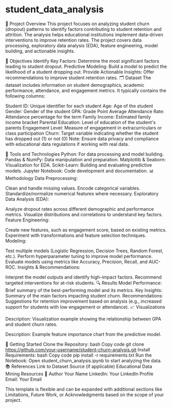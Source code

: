 # student_data_analysis
📑 Project Overview
This project focuses on analyzing student churn (dropout) patterns to identify factors contributing to student retention and attrition. The analysis helps educational institutions implement data-driven interventions to improve retention rates.
The project covers data processing,
exploratory data analysis (EDA),
feature engineering, model building,
and actionable insights.

🎯 Objectives
Identify Key Factors: Determine the most significant factors leading to student dropout.
Predictive Modeling: Build a model to predict the likelihood of a student dropping out.
Provide Actionable Insights: Offer recommendations to improve student retention rates.
🗂️ Dataset
The dataset includes information on student demographics, academic performance, attendance, and engagement metrics. It typically contains the following columns:

Student ID: Unique identifier for each student
Age: Age of the student
Gender: Gender of the student
GPA: Grade Point Average
Attendance Rate: Attendance percentage for the term
Family Income: Estimated family income bracket
Parental Education: Level of education of the student's parents
Engagement Level: Measure of engagement in extracurriculars or class participation
Churn: Target variable indicating whether the student has dropped out (1) or not (0)
Note: Ensure data privacy and compliance with educational data regulations if working with real data.

🔧 Tools and Technologies
Python: For data processing and model building.
Pandas & NumPy: Data manipulation and preparation.
Matplotlib & Seaborn: Visualization for EDA.
Scikit-Learn: Building and evaluating predictive models.
Jupyter Notebook: Code development and documentation.
📊 Methodology
Data Preprocessing:

Clean and handle missing values.
Encode categorical variables.
Standardize/normalize numerical features where necessary.
Exploratory Data Analysis (EDA):

Analyze dropout rates across different demographic and performance metrics.
Visualize distributions and correlations to understand key factors.
Feature Engineering:

Create new features, such as engagement score, based on existing metrics.
Experiment with transformations and feature selection techniques.
Modeling:

Test multiple models (Logistic Regression, Decision Trees, Random Forest, etc.).
Perform hyperparameter tuning to improve model performance.
Evaluate models using metrics like Accuracy, Precision, Recall, and AUC-ROC.
Insights & Recommendations:

Interpret the model outputs and identify high-impact factors.
Recommend targeted interventions for at-risk students.
🔍 Results
Model Performance: Brief summary of the best-performing model and its metrics.
Key Insights: Summary of the main factors impacting student churn.
Recommendations: Suggestions for retention improvement based on analysis (e.g., increased support for students with low engagement or attendance).
📈 Visualizations

Description: Visualization example showing the relationship between GPA and student churn rates.


Description: Example feature importance chart from the predictive model.

🚀 Getting Started
Clone the Repository:
bash
Copy code
git clone https://github.com/your-username/student-churn-analysis.git
Install Requirements:
bash
Copy code
pip install -r requirements.txt
Run the Notebook: Open student_churn_analysis.ipynb to start analyzing the data.
📚 References
Link to Dataset Source (if applicable)
Educational Data Mining Resources
👤 Author
Your Name
LinkedIn: Your LinkedIn Profile
Email: Your Email

This template is flexible and can be expanded with additional sections like Limitations, Future Work, or Acknowledgments based on the scope of your project.
